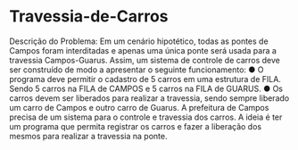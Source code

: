 # Travessia-de-Carros

Descrição do Problema:
Em um cenário hipotético, todas as pontes de Campos foram interditadas e
apenas uma única ponte será usada para a travessia Campos-Guarus.
Assim, um sistema de controle de carros deve ser construído de modo a
apresentar o seguinte funcionamento:
  ● O programa deve permitir o cadastro de 5 carros em uma estrutura de FILA.
    Sendo 5 carros na FILA de CAMPOS e 5 carros na FILA de GUARUS.
  ● Os carros devem ser liberados para realizar a travessia, sendo sempre
    liberado um carro de Campos e outro carro de Guarus.
A prefeitura de Campos precisa de um sistema para o controle e travessia dos
carros. A ideia é ter um programa que permita registrar os carros e fazer a
liberação dos mesmos para realizar a travessia na ponte.

